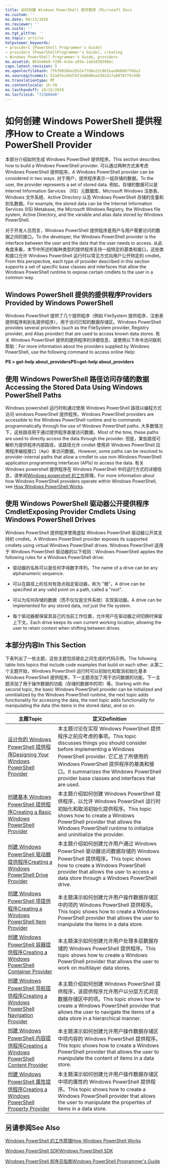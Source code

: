 ```yaml
---
title: 如何创建 Windows PowerShell 提供程序 |Microsoft Docs
ms.custom: ''
ms.date: 09/13/2016
ms.reviewer: ''
ms.suite: ''
ms.tgt_pltfrm: ''
ms.topic: article
helpviewer_keywords:
- providers [PowerShell Programmer's Guide]
- providers [PowerShellProgrammer's Guide], creating
- Windows PowerShell Programmer's Guide, providers
ms.assetid: 863e48e9-7206-4c6a-a59a-2ab2d30396bc
caps.latest.revision: 5
ms.openlocfilehash: ffbf8028ba2b52e77d8e22c061baa9b8b67f6da3
ms.sourcegitcommit: 52a67bcd9d7bf3e8600ea4302d1fa8970ff9c998
ms.translationtype: MT
ms.contentlocale: zh-CN
ms.lasthandoff: 10/15/2019
ms.locfileid: "72366646"
---
```

# <a name="how-to-create-a-windows-powershell-provider"></a><span data-ttu-id="d9caa-102">如何创建 Windows PowerShell 提供程序</span><span class="sxs-lookup"><span data-stu-id="d9caa-102">How to Create a Windows PowerShell Provider</span></span>

<span data-ttu-id="d9caa-103">本部分介绍如何生成 Windows PowerShell 提供程序。</span><span class="sxs-lookup"><span data-stu-id="d9caa-103">This section describes how to build a Windows PowerShell provider.</span></span> <span data-ttu-id="d9caa-104">可以通过两种方式来考虑 Windows PowerShell 提供程序。</span><span class="sxs-lookup"><span data-stu-id="d9caa-104">A Windows PowerShell provider can be considered in two ways.</span></span> <span data-ttu-id="d9caa-105">对于用户，提供程序表示一组存储的数据。</span><span class="sxs-lookup"><span data-stu-id="d9caa-105">To the user, the provider represents a set of stored data.</span></span> <span data-ttu-id="d9caa-106">例如，存储的数据可以是 Internet Information Services （IIS）元数据库、Microsoft Windows 注册表、Windows 文件系统、Active Directory 以及 Windows PowerShell 存储的变量和别名数据。</span><span class="sxs-lookup"><span data-stu-id="d9caa-106">For example, the stored data can be the Internet Information Services (IIS) Metabase, the Microsoft Windows Registry, the Windows file system, Active Directory, and the variable and alias data stored by Windows PowerShell.</span></span>

<span data-ttu-id="d9caa-107">对于开发人员而言，Windows PowerShell 提供程序是用户与用户需要访问的数据之间的接口。</span><span class="sxs-lookup"><span data-stu-id="d9caa-107">To the developer, the Windows PowerShell provider is the interface between the user and the data that the user needs to access.</span></span> <span data-ttu-id="d9caa-108">从此角度来看，本节中所述的每种类型的提供程序支持一组特定的基类和接口，这些类和接口允许 Windows PowerShell 运行时以常见方式向用户公开特定的 cmdlet。</span><span class="sxs-lookup"><span data-stu-id="d9caa-108">From this perspective, each type of provider described in this section supports a set of specific base classes and interfaces that allow the Windows PowerShell runtime to expose certain cmdlets to the user in a common way.</span></span>

## <a name="providers-provided-by-windows-powershell"></a><span data-ttu-id="d9caa-109">Windows PowerShell 提供的提供程序</span><span class="sxs-lookup"><span data-stu-id="d9caa-109">Providers Provided by Windows PowerShell</span></span>

<span data-ttu-id="d9caa-110">Windows PowerShell 提供了几个提供程序（例如 FileSystem 提供程序、注册表提供程序和别名提供程序），用于访问已知的数据存储区。</span><span class="sxs-lookup"><span data-stu-id="d9caa-110">Windows PowerShell provides several providers (such as the FileSystem provider, Registry provider, and Alias provider) that are used to access known data stores.</span></span> <span data-ttu-id="d9caa-111">有关 Windows PowerShell 提供的提供程序的详细信息，请使用以下命令访问联机帮助：</span><span class="sxs-lookup"><span data-stu-id="d9caa-111">For more information about the providers supplied by Windows PowerShell, use the following command to access online Help:</span></span>

<span data-ttu-id="d9caa-112">**PS > get-help about_providers**</span><span class="sxs-lookup"><span data-stu-id="d9caa-112">**PS>get-help about_providers**</span></span>

## <a name="accessing-the-stored-data-using-windows-powershell-paths"></a><span data-ttu-id="d9caa-113">使用 Windows PowerShell 路径访问存储的数据</span><span class="sxs-lookup"><span data-stu-id="d9caa-113">Accessing the Stored Data Using Windows PowerShell Paths</span></span>

<span data-ttu-id="d9caa-114">Windows powershell 运行时和通过使用 Windows PowerShell 路径以编程方式访问 windows PowerShell 提供程序。</span><span class="sxs-lookup"><span data-stu-id="d9caa-114">Windows PowerShell providers are accessible to the Windows PowerShell runtime and to commands programmatically through the use of Windows PowerShell paths.</span></span> <span data-ttu-id="d9caa-115">大多数情况下，这些路径用于通过提供程序直接访问数据。</span><span class="sxs-lookup"><span data-stu-id="d9caa-115">Most of the time, these paths are used to directly access the data through the provider.</span></span> <span data-ttu-id="d9caa-116">但是，某些路径可解析为提供程序内部路径，该路径允许 cmdlet 使用非 Windows PowerShell 应用程序编程接口（Api）来访问数据。</span><span class="sxs-lookup"><span data-stu-id="d9caa-116">However, some paths can be resolved to provider-internal paths that allow a cmdlet to use non-Windows PowerShell application programming interfaces (APIs) to access the data.</span></span> <span data-ttu-id="d9caa-117">有关 Windows powershell 提供程序在 Windows PowerShell 中的运行方式的详细信息，请参阅[Windows powershell 的工作](https://msdn.microsoft.com/en-us/ced30e23-10af-4700-8933-49873bd84d58)原理。</span><span class="sxs-lookup"><span data-stu-id="d9caa-117">For more information about how Windows PowerShell providers operate within Windows PowerShell, see [How Windows PowerShell Works](https://msdn.microsoft.com/en-us/ced30e23-10af-4700-8933-49873bd84d58).</span></span>

## <a name="exposing-provider-cmdlets-using-windows-powershell-drives"></a><span data-ttu-id="d9caa-118">使用 Windows PowerShell 驱动器公开提供程序 Cmdlet</span><span class="sxs-lookup"><span data-stu-id="d9caa-118">Exposing Provider Cmdlets Using Windows PowerShell Drives</span></span>

<span data-ttu-id="d9caa-119">Windows PowerShell 提供程序使用虚拟 Windows PowerShell 驱动器公开其支持的 cmdlet。</span><span class="sxs-lookup"><span data-stu-id="d9caa-119">A Windows PowerShell provider exposes its supported cmdlets using virtual Windows PowerShell drives.</span></span> <span data-ttu-id="d9caa-120">Windows PowerShell 适用于 Windows PowerShell 驱动器的以下规则：</span><span class="sxs-lookup"><span data-stu-id="d9caa-120">Windows PowerShell applies the following rules for a Windows PowerShell drive:</span></span>

- <span data-ttu-id="d9caa-121">驱动器的名称可以是任何字母数字序列。</span><span class="sxs-lookup"><span data-stu-id="d9caa-121">The name of a drive can be any alphanumeric sequence.</span></span>

- <span data-ttu-id="d9caa-122">可以在路径上的任何有效点指定驱动器，称为 "根"。</span><span class="sxs-lookup"><span data-stu-id="d9caa-122">A drive can be specified at any valid point on a path, called a "root".</span></span>

- <span data-ttu-id="d9caa-123">可以为任何存储的数据（而不仅仅是文件系统）实现驱动器。</span><span class="sxs-lookup"><span data-stu-id="d9caa-123">A drive can be implemented for any stored data, not just the file system.</span></span>

- <span data-ttu-id="d9caa-124">每个驱动器都保留其自己的当前工作位置，允许用户在驱动器之间切换时保留上下文。</span><span class="sxs-lookup"><span data-stu-id="d9caa-124">Each drive keeps its own current working location, allowing the user to retain context when shifting between drives.</span></span>

## <a name="in-this-section"></a><span data-ttu-id="d9caa-125">本部分内容</span><span class="sxs-lookup"><span data-stu-id="d9caa-125">In This Section</span></span>

<span data-ttu-id="d9caa-126">下表列出了一些主题，这些主题包括彼此之间生成的代码示例。</span><span class="sxs-lookup"><span data-stu-id="d9caa-126">The following table lists topics that include code examples that build on each other.</span></span> <span data-ttu-id="d9caa-127">从第二个主题开始，Windows PowerShell 运行时可以初始化和取消初始化基本 Windows PowerShell 提供程序，下一主题添加了用于访问数据的功能，下一主题添加了用于操作数据的功能（存储的数据中的项）等。</span><span class="sxs-lookup"><span data-stu-id="d9caa-127">Starting with the second topic, the basic Windows PowerShell provider can be initialized and uninitialized by the Windows PowerShell runtime, the next topic adds functionality for accessing the data, the next topic adds functionality for manipulating the data (the items in the stored data), and so on.</span></span>

|<span data-ttu-id="d9caa-128">主题</span><span class="sxs-lookup"><span data-stu-id="d9caa-128">Topic</span></span>|<span data-ttu-id="d9caa-129">定义</span><span class="sxs-lookup"><span data-stu-id="d9caa-129">Definition</span></span>|
|-----------|----------------|
|[<span data-ttu-id="d9caa-130">设计你的 Windows PowerShell 提供程序</span><span class="sxs-lookup"><span data-stu-id="d9caa-130">Designing Your Windows PowerShell Provider</span></span>](./designing-your-windows-powershell-provider.md)|<span data-ttu-id="d9caa-131">本主题讨论在实现 Windows PowerShell 提供程序之前应考虑的事项。</span><span class="sxs-lookup"><span data-stu-id="d9caa-131">This topic discusses things you should consider before implementing a Windows PowerShell provider.</span></span> <span data-ttu-id="d9caa-132">它汇总了所使用的 Windows PowerShell 提供程序的基类和接口。</span><span class="sxs-lookup"><span data-stu-id="d9caa-132">It summarizes the Windows PowerShell provider base classes and interfaces that are used.</span></span>|
|[<span data-ttu-id="d9caa-133">创建基本 Windows PowerShell 提供程序</span><span class="sxs-lookup"><span data-stu-id="d9caa-133">Creating a Basic Windows PowerShell Provider</span></span>](./creating-a-basic-windows-powershell-provider.md)|<span data-ttu-id="d9caa-134">本主题介绍如何创建 Windows PowerShell 提供程序，以允许 Windows PowerShell 运行时初始化和取消初始化提供程序。</span><span class="sxs-lookup"><span data-stu-id="d9caa-134">This topic shows how to create a Windows PowerShell provider that allows the Windows PowerShell runtime to initialize and uninitialize the provider.</span></span>|
|[<span data-ttu-id="d9caa-135">创建 Windows PowerShell 驱动器提供程序</span><span class="sxs-lookup"><span data-stu-id="d9caa-135">Creating a Windows PowerShell Drive Provider</span></span>](./creating-a-windows-powershell-drive-provider.md)|<span data-ttu-id="d9caa-136">本主题介绍如何创建允许用户通过 Windows PowerShell 驱动器访问数据存储的 Windows PowerShell 提供程序。</span><span class="sxs-lookup"><span data-stu-id="d9caa-136">This topic shows how to create a Windows PowerShell provider that allows the user to access a data store through a Windows PowerShell drive.</span></span>|
|[<span data-ttu-id="d9caa-137">创建 Windows PowerShell 项提供程序</span><span class="sxs-lookup"><span data-stu-id="d9caa-137">Creating a Windows PowerShell Item Provider</span></span>](./creating-a-windows-powershell-item-provider.md)|<span data-ttu-id="d9caa-138">本主题演示如何创建允许用户操作数据存储区中的项的 Windows PowerShell 提供程序。</span><span class="sxs-lookup"><span data-stu-id="d9caa-138">This topic shows how to create a Windows PowerShell provider that allows the user to manipulate the items in a data store.</span></span>|
|[<span data-ttu-id="d9caa-139">创建 Windows PowerShell 容器提供程序</span><span class="sxs-lookup"><span data-stu-id="d9caa-139">Creating a Windows PowerShell Container Provider</span></span>](./creating-a-windows-powershell-container-provider.md)|<span data-ttu-id="d9caa-140">本主题演示如何创建允许用户处理多层数据存储的 Windows PowerShell 提供程序。</span><span class="sxs-lookup"><span data-stu-id="d9caa-140">This topic shows how to create a Windows PowerShell provider that allows the user to work on multilayer data stores.</span></span>|
|[<span data-ttu-id="d9caa-141">创建 Windows PowerShell 导航提供程序</span><span class="sxs-lookup"><span data-stu-id="d9caa-141">Creating a Windows PowerShell Navigation Provider</span></span>](./creating-a-windows-powershell-navigation-provider.md)|<span data-ttu-id="d9caa-142">本主题介绍如何创建 Windows PowerShell 提供程序，该提供程序允许用户以分层方式浏览数据存储区中的项。</span><span class="sxs-lookup"><span data-stu-id="d9caa-142">This topic shows how to create a Windows PowerShell provider that allows the user to navigate the items of a data store in a hierarchical manner.</span></span>|
|[<span data-ttu-id="d9caa-143">创建 Windows PowerShell 内容提供程序</span><span class="sxs-lookup"><span data-stu-id="d9caa-143">Creating a Windows PowerShell Content Provider</span></span>](./creating-a-windows-powershell-content-provider.md)|<span data-ttu-id="d9caa-144">本主题演示如何创建允许用户操作数据存储区中项内容的 Windows PowerShell 提供程序。</span><span class="sxs-lookup"><span data-stu-id="d9caa-144">This topic shows how to create a Windows PowerShell provider that allows the user to manipulate the content of items in a data store.</span></span>|
|[<span data-ttu-id="d9caa-145">创建 Windows PowerShell 属性提供程序</span><span class="sxs-lookup"><span data-stu-id="d9caa-145">Creating a Windows PowerShell Property Provider</span></span>](./creating-a-windows-powershell-property-provider.md)|<span data-ttu-id="d9caa-146">本主题演示如何创建允许用户操作数据存储区中项的属性的 Windows PowerShell 提供程序。</span><span class="sxs-lookup"><span data-stu-id="d9caa-146">This topic shows how to create a Windows PowerShell provider that allows the user to manipulate the properties of items in a data store.</span></span>|

## <a name="see-also"></a><span data-ttu-id="d9caa-147">另请参阅</span><span class="sxs-lookup"><span data-stu-id="d9caa-147">See Also</span></span>

[<span data-ttu-id="d9caa-148">Windows PowerShell 的工作原理</span><span class="sxs-lookup"><span data-stu-id="d9caa-148">How Windows PowerShell Works</span></span>](https://msdn.microsoft.com/en-us/ced30e23-10af-4700-8933-49873bd84d58)

[<span data-ttu-id="d9caa-149">Windows PowerShell SDK</span><span class="sxs-lookup"><span data-stu-id="d9caa-149">Windows PowerShell SDK</span></span>](../windows-powershell-reference.md)

[<span data-ttu-id="d9caa-150">Windows PowerShell 程序员指南</span><span class="sxs-lookup"><span data-stu-id="d9caa-150">Windows PowerShell Programmer's Guide</span></span>](./windows-powershell-programmer-s-guide.md)
